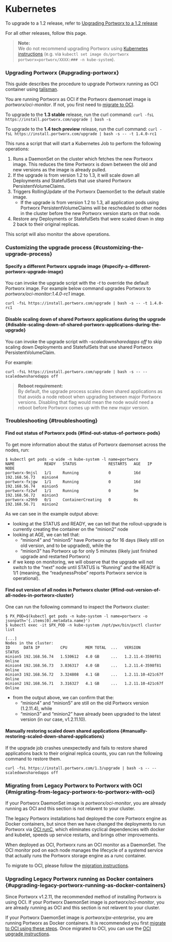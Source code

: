 # Kubernetes

To upgrade to a 1.2 release, refer to [Upgrading Portworx to a 1.2 release](https://docs.portworx.com/scheduler/kubernetes/upgrade-1.2.html)

For all other releases, follow this page.

> **Note:**  
> We do not recommend upgrading Portworx using [Kubernetes instructions](https://kubernetes.io/docs/tasks/manage-daemon/update-daemon-set/) \(e.g. via `kubectl set image ds/portworx portworx=portworx/XXXX:### -n kube-system`\).

### Upgrading Portworx {#upgrading-portworx}

This guide describes the procedure to upgrade Portworx running as OCI container using [talisman](https://github.com/portworx/talisman).

You are running Portworx as OCI if the Portworx daemonset image is _portworx/oci-monitor_. If not, you first need to [migrate to OCI](https://docs.portworx.com/scheduler/kubernetes/upgrade.html#docker-to-oci).

To upgrade to the **1.3 stable** release, run the curl command: `curl -fsL https://install.portworx.com/upgrade | bash -s`

To upgrade to the **1.4 tech preview** release, run the curl command: `curl -fsL https://install.portworx.com/upgrade | bash -s -- -t 1.4.0-rc1`

This runs a script that will start a Kubernetes Job to perform the following operations:

1. Runs a DaemonSet on the cluster which fetches the new Portworx image. This reduces the time Portworx is down between the old and new versions as the image is already pulled.
2. If the upgrade is from version 1.2 to 1.3, it will scale down all Deployments and StatefulSets that use shared Portworx PersistentVolumeClaims.
3. Triggers RollingUpdate of the Portworx DaemonSet to the default stable image.
   * If the upgrade is from version 1.2 to 1.3, all application pods using Portworx PersistentVolumeClaims will be rescheduled to other nodes in the cluster before the new Portworx version starts on that node.
4. Restore any Deployments or StatefulSets that were scaled down in step 2 back to their original replicas.

This script will also monitor the above operations.

### Customizing the upgrade process {#customizing-the-upgrade-process}

#### Specify a different Portworx upgrade image {#specify-a-different-portworx-upgrade-image}

You can invoke the upgrade script with the _-t_ to override the default Portworx image. For example below command upgrades Portworx to _portworx/oci-monitor:1.4.0-rc1_ image.

```text
curl -fsL https://install.portworx.com/upgrade | bash -s -- -t 1.4.0-rc1
```

#### Disable scaling down of shared Portworx applications during the upgrade {#disable-scaling-down-of-shared-portworx-applications-during-the-upgrade}

You can invoke the upgrade script with _–scaledownsharedapps off_ to skip scaling down Deployments and StatefulSets that use shared Portworx PersistentVolumeClaim.

For example:

```text
curl -fsL https://install.portworx.com/upgrade | bash -s -- --scaledownsharedapps off
```

> **Reboot requirement:**  
> By default, the upgrade process scales down shared applications as that avoids a node reboot when upgrading between major Portworx versions. Disabling that flag would mean the node would need a reboot before Portworx comes up with the new major version.

### Troubleshooting {#troubleshooting}

#### Find out status of Portworx pods {#find-out-status-of-portworx-pods}

To get more information about the status of Portworx daemonset across the nodes, run:

```text
$ kubectl get pods -o wide -n kube-system -l name=portworx
NAME             READY   STATUS              RESTARTS   AGE   IP              NODE
portworx-9njsl   1/1     Running             0          16d   192.168.56.73   minion4
portworx-fxjgw   1/1     Running             0          16d   192.168.56.74   minion5
portworx-fz2wf   1/1     Running             0          5m    192.168.56.72   minion3
portworx-x29h9   0/1     ContainerCreating   0          0s    192.168.56.71   minion2
```

As we can see in the example output above:

* looking at the STATUS and READY, we can tell that the rollout-upgrade is currently creating the container on the “minion2” node
* looking at AGE, we can tell that:
  * “minion4” and “minion5” have Portworx up for 16 days \(likely still on old version, and to be upgraded\), while the
  * “minion3” has Portworx up for only 5 minutes \(likely just finished upgrade and restarted Portworx\)
* if we keep on monitoring, we will observe that the upgrade will not switch to the “next” node until STATUS is “Running” and the READY is 1/1 \(meaning, the “readynessProbe” reports Portworx service is operational\).

#### Find out version of all nodes in Portworx cluster {#find-out-version-of-all-nodes-in-portworx-cluster}

One can run the following command to inspect the Portworx cluster:

```text
$ PX_POD=$(kubectl get pods -n kube-system -l name=portworx -o jsonpath='{.items[0].metadata.name}')
$ kubectl exec -it $PX_POD -n kube-system /opt/pwx/bin/pxctl cluster list

[...]
Nodes in the cluster:
ID      DATA IP         CPU        MEM TOTAL  ...   VERSION             STATUS
minion5 192.168.56.74   1.530612   4.0 GB     ...   1.2.11.4-3598f81    Online
minion4 192.168.56.73   3.836317   4.0 GB     ...   1.2.11.4-3598f81    Online
minion3 192.168.56.72   3.324808   4.1 GB     ...   1.2.11.10-421c67f   Online
minion2 192.168.56.71   3.316327   4.1 GB     ...   1.2.11.10-421c67f   Online
```

* from the output above, we can confirm that the:
  * “minion4” and “minion5” are still on the old Portworx version \(1.2.11.4\), while
  * “minion3” and “minion2” have already been upgraded to the latest version \(in our case, v1.2.11.10\).

#### Manually restoring scaled down shared applications {#manually-restoring-scaled-down-shared-applications}

If the upgrade job crashes unexpectedly and fails to restore shared applications back to their original replica counts, you can run the following command to restore them.

```text
curl -fsL https://install.portworx.com/1.3/upgrade | bash -s -- --scaledownsharedapps off
```

### Migrating from Legacy Portworx to Portworx with OCI {#migrating-from-legacy-portworx-to-portworx-with-oci}

If your Portworx DaemonSet image is _portworx/oci-monitor_, you are already running as OCI and this section is not relavent to your cluster.

The legacy Portworx installations had deployed the core Portworx engine as Docker containers, but since then we have changed the deployments to run Portworx via [OCI runC](https://github.com/opencontainers/runc), which eliminates cyclical dependencies with docker and kubelet, speeds up service restarts, and brings other improvements.

When deployed as OCI, Portworx runs an OCI monitor as a DaemonSet. The OCI monitor pod on each node manages the lifecycle of a systemd service that actually runs the Portworx storage engine as a runc container.

To migrate to OCI, please follow the [migration instructions](https://docs.portworx.com/scheduler/kubernetes/docker-to-oci.html).

### Upgrading Legacy Portworx running as Docker containers {#upgrading-legacy-portworx-running-as-docker-containers}

Since Portworx v1.2.11, the recommended method of installing Portworx is using OCI. If your Portworx DaemonSet image is _portworx/oci-monitor_, you are already running as OCI and this section is not relavent to your cluster.

If your Portworx DaemonSet image is _portworx/px-enterprise_, you are running Portworx as Docker containers. It is recommended you first [migrate to OCI using these steps](https://docs.portworx.com/scheduler/kubernetes/upgrade.html#docker-to-oci). Once migrated to OCI, you can use the [OCI upgrade instructions](https://docs.portworx.com/scheduler/kubernetes/upgrade.html#oci-upgrade).

